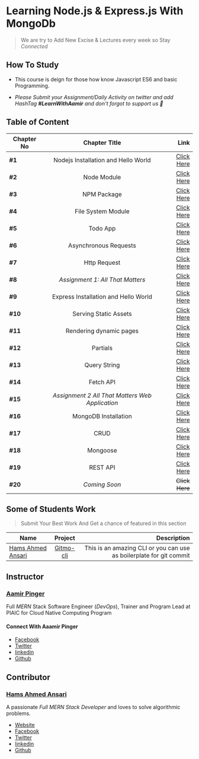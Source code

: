 # Learning Node.js & Express.js With MongoDb

> We are try to Add New Excise & Lectures every week so Stay _Connected_

## How To Study

- This course is deign for those how know Javascript ES6 and basic Programming.

- _Please Submit your Assignment/Daily Activity on twitter and add HashTag **#LearnWithAamir** and don't forgot to support us :rocket:_

## Table of Content

| Chapter No |                   Chapter Title                   |                                                                                                                                 Link |
| ---------- | :-----------------------------------------------: | -----------------------------------------------------------------------------------------------------------------------------------: |
| **#1**     |        Nodejs Installation and Hello World        |         [Click Here](https://github.com/hamsahmedansari/complete-nodejs-express-mongodb/tree/Chapter-1-Installation-and-Hello-World) |
| **#2**     |                    Node Module                    |                          [Click Here](https://github.com/hamsahmedansari/complete-nodejs-express-mongodb/tree/Chapter-2-Node-Module) |
| **#3**     |                    NPM Package                    |                          [Click Here](https://github.com/hamsahmedansari/complete-nodejs-express-mongodb/tree/Chapter-3-NPM-Package) |
| **#4**     |                File System Module                 |                   [Click Here](https://github.com/hamsahmedansari/complete-nodejs-express-mongodb/tree/Chapter-5-File-System-Module) |
| **#5**     |                     Todo App                      |                             [Click Here](https://github.com/hamsahmedansari/complete-nodejs-express-mongodb/tree/Chapter-6-Todo-App) |
| **#6**     |               Asynchronous Requests               |                [Click Here](https://github.com/hamsahmedansari/complete-nodejs-express-mongodb/tree/Chapter-7-Asynchronous-Requests) |
| **#7**     |                   Http Request                    |                         [Click Here](https://github.com/hamsahmedansari/complete-nodejs-express-mongodb/tree/Chapter-8-Http-Request) |
| **#8**     |        _*Assignment 1: All That Matters*_         |                  [Click Here](https://github.com/hamsahmedansari/complete-nodejs-express-mongodb/tree/Assignment-1-All-That-Matters) |
| **#9**     |       Express Installation and Hello World        | [Click Here](https://github.com/hamsahmedansari/complete-nodejs-express-mongodb/tree/Chapter-9-Express-Installation-and-Hello-World) |
| **#10**    |               Serving Static Assets               |               [Click Here](https://github.com/hamsahmedansari/complete-nodejs-express-mongodb/tree/Chapter-10-Serving-Static-Assets) |
| **#11**    |              Rendering dynamic pages              |             [Click Here](https://github.com/hamsahmedansari/complete-nodejs-express-mongodb/tree/Chapter-11-Rendering-dynamic-pages) |
| **#12**    |                     Partials                      |                            [Click Here](https://github.com/hamsahmedansari/complete-nodejs-express-mongodb/tree/Chapter-12-Partials) |
| **#13**    |                   Query String                    |                        [Click Here](https://github.com/hamsahmedansari/complete-nodejs-express-mongodb/tree/Chapter-13-Query-String) |
| **#14**    |                     Fetch API                     |                           [Click Here](https://github.com/hamsahmedansari/complete-nodejs-express-mongodb/tree/Chapter-14-Fetch-API) |
| **#15**    | _*Assignment 2 All That Matters Web Application*_ |           [Click Here](https://github.com/hamsahmedansari/complete-nodejs-express-mongodb/tree/Assignment-2-All-That-Matters-Webapp) |
| **#16**    |               MongoDB Installation                |                [Click Here](https://github.com/hamsahmedansari/complete-nodejs-express-mongodb/tree/Chapter-15-MongoDB-Installation) |
| **#17**    |                       CRUD                        |                                [Click Here](https://github.com/hamsahmedansari/complete-nodejs-express-mongodb/tree/Chapter-16-CRUD) |
| **#18**    |                     Mongoose                      |                            [Click Here](https://github.com/hamsahmedansari/complete-nodejs-express-mongodb/tree/Chapter-17-Mongoose) |
| **#19**    |                     REST API                      |                            [Click Here](https://github.com/hamsahmedansari/complete-nodejs-express-mongodb/tree/Chapter-18-REST-API) |
| **#20**    |                  _*Coming Soon*_                  |                                                                                                                       ~~Click Here~~ |

## Some of Students Work

> Submit Your Best Work And Get a chance of featured in this section

| Name                                                     |                          Project                          |                                                         Description |
| -------------------------------------------------------- | :-------------------------------------------------------: | ------------------------------------------------------------------: |
| [Hams Ahmed Ansari](https://github.com/hamsahmedansari/) | [Gitmo-cli](https://github.com/hamsahmedansari/gitmo-cli) | This is an amazing CLI or you can use as boilerplate for git commit |

## Instructor

### [Aamir Pinger](https://github.com/aamirpinger)

Full _MERN_ Stack Software Engineer (_DevOps_), Trainer and Program Lead at PIAIC for Cloud Native Computing Program

#### Connect With Aaamir Pinger

- [Facebook](https://www.facebook.com/aamirpingerofficial/)
- [Twitter](https://twitter.com/aamirpinger)
- [linkedin](https://www.linkedin.com/in/AamirPinger/)
- [Github](https://github.com/aamirpinger)

## Contributor

### [Hams Ahmed Ansari](https://github.com/hamsahmedansari/)

A passionate _Full MERN Stack Developer_ and loves to solve algorithmic problems.

- [Website](https://hamsahmedansari.github.io)
- [Facebook](https://www.facebook.com/hamsahmedansari)
- [Twitter](https://twitter.com/hamsahmedansari)
- [linkedin](https://www.linkedin.com/in/hamsahmedansari/)
- [Github](https://github.com/hamsahmedansari)
